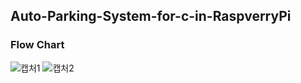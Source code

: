 ## Auto-Parking-System-for-c-in-RaspverryPi
### Flow Chart

![캡처1](https://user-images.githubusercontent.com/75827783/103414744-94602680-4bc2-11eb-8daf-76dc431baca8.PNG)
![캡처2](https://user-images.githubusercontent.com/75827783/103414789-bce82080-4bc2-11eb-89f2-deae300da09e.PNG)

